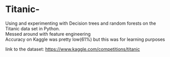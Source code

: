 # Titanic-

Using and experimenting with Decision trees and random forests on the Titanic data set in Python.  
Messed around with feature engineering  
Accuracy on Kaggle was pretty low(61%) but this was for learning purposes  

link to the dataset: https://www.kaggle.com/competitions/titanic
